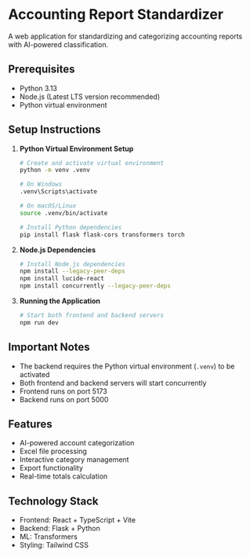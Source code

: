 # Accounting Report Standardizer

A web application for standardizing and categorizing accounting reports with AI-powered classification.

## Prerequisites

- Python 3.13
- Node.js (Latest LTS version recommended)
- Python virtual environment

## Setup Instructions

1. **Python Virtual Environment Setup**
   ```bash
   # Create and activate virtual environment
   python -m venv .venv
   
   # On Windows
   .venv\Scripts\activate
   
   # On macOS/Linux
   source .venv/bin/activate
   
   # Install Python dependencies
   pip install flask flask-cors transformers torch
   ```

2. **Node.js Dependencies**
   ```bash
   # Install Node.js dependencies
   npm install --legacy-peer-deps
   npm install lucide-react
   npm install concurrently --legacy-peer-deps
   ```

3. **Running the Application**
   ```bash
   # Start both frontend and backend servers
   npm run dev
   ```

## Important Notes

- The backend requires the Python virtual environment (`.venv`) to be activated
- Both frontend and backend servers will start concurrently
- Frontend runs on port 5173
- Backend runs on port 5000

## Features

- AI-powered account categorization
- Excel file processing
- Interactive category management
- Export functionality
- Real-time totals calculation

## Technology Stack

- Frontend: React + TypeScript + Vite
- Backend: Flask + Python
- ML: Transformers
- Styling: Tailwind CSS
